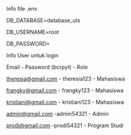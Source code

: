 Info file .env

DB_DATABASE=database_uts

DB_USERNAME=root

DB_PASSWORD=

Info User untuk login

Email - Password (bcrpyt) - Role

theresia@gmail.com - theresia123 - Mahasiswa

frangky@gmail.com - frangky123 - Mahasiswa

kristiani@gmail.com - kristiani123 - Mahasiswa

admin@gmail.com -admin54321 - Admin

prodi@gmail.com -prodi54321 - Program Studi
